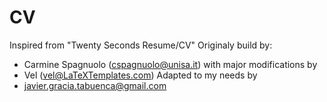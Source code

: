 # CV

Inspired from "Twenty Seconds Resume/CV"  Originaly build by:
- Carmine Spagnuolo (cspagnuolo@unisa.it)
with major modifications by 
- Vel (vel@LaTeXTemplates.com)
Adapted to my needs by 
- javier.gracia.tabuenca@gmail.com

